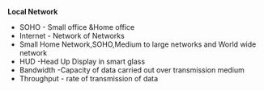 **Local Network**
- SOHO - Small office &Home office
- Internet - Network of Networks
- Small Home Network,SOHO,Medium to large networks and World wide network
- HUD -Head Up Display in smart glass
- Bandwidth -Capacity of data carried out over transmission medium
- Throughput  - rate of transmission of data